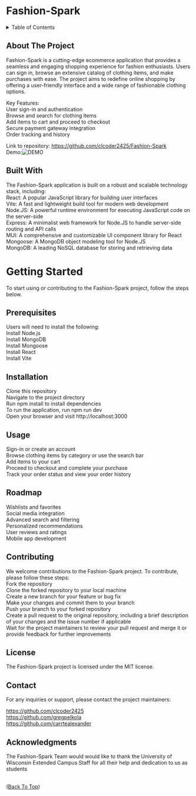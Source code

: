 # Fashion-Spark

<details>
  <summary>Table of Contents</summary>
  <ol>
    <li>
      <a href="#about-the-project">About The Project</a>
      <ul>
        <li><a href="#built-with">Built With</a></li>
      </ul>
    </li>
    <li>
      <a href="#getting-started">Getting Started</a>
      <ul>
        <li><a href="#prerequisites">Prerequisites</a></li>
        <li><a href="#installation">Installation</a></li>
      </ul>
    </li>
    <li><a href="#usage">Usage</a></li>
    <li><a href="#roadmap">Roadmap</a></li>
    <li><a href="#contributing">Contributing</a></li>
    <li><a href="#license">License</a></li>
    <li><a href="#contact">Contact</a></li>
    <li><a href="#acknowledgments">Acknowledgments</a></li>
  </ol>
</details>



## About The Project

Fashion-Spark is a cutting-edge ecommerce application that provides a seamless and engaging shopping experience for fashion enthusiasts. Users can sign in, browse an extensive catalog of clothing items, and make purchases with ease. The project aims to redefine online shopping by offering a user-friendly interface and a wide range of fashionable clothing options.<br>

Key Features:<br>
User sign-in and authentication<br>
Browse and search for clothing items<br>
Add items to cart and proceed to checkout<br>
Secure payment gateway integration<br>
Order tracking and history <br>

Link to repository: https://github.com/clcoder2425/Fashion-Spark <br>
Demo:![DEMO](FashionSparkDemo.gif)<br>



## Built With
The Fashion-Spark application is built on a robust and scalable technology stack, including:<br>
React: A popular JavaScript library for building user interfaces<br>
Vite: A fast and lightweight build tool for modern web development<br>
Node.JS: A powerful runtime environment for executing JavaScript code on the server-side<br>
Express: A minimalist web framework for Node.JS to handle server-side routing and API calls<br>
MUI: A comprehensive and customizable UI component library for React<br>
Mongoose: A MongoDB object modeling tool for Node.JS<br>
MongoDB: A leading NoSQL database for storing and retrieving data<br>



# Getting Started
To start using or contributing to the Fashion-Spark project, follow the steps below.<br>
## Prerequisites

Users will need to install the following:<br>
Install Node.js <br>
Install MongoDB <br>
Install Mongoose <br>
Install React <br>
Install Vite <br>


## Installation

Clone this repository<br>
Navigate to the project directory<br>
Run npm install to install dependencies<br>
To run the application, run npm run dev<br>
Open your browser and visit http://localhost:3000<br>

## Usage

Sign-in or create an account <br>
Browse clothing items by category or use the search bar<br>
Add items to your cart<br>
Proceed to checkout and complete your purchase<br>
Track your order status and view your order history<br>


## Roadmap

Wishlists and favorites<br>
Social media integration<br>
Advanced search and filtering<br>
Personalized recommendations<br>
User reviews and ratings<br>
Mobile app development<br>

## Contributing
We welcome contributions to the Fashion-Spark project. To contribute, please follow these steps:<br>
Fork the repository<br>
Clone the forked repository to your local machine<br>
Create a new branch for your feature or bug fix<br>
Make your changes and commit them to your branch<br>
Push your branch to your forked repository<br>
Create a pull request to the original repository, including a brief description of your changes and the issue number if applicable<br>
Wait for the project maintainers to review your pull request and merge it or provide feedback for further improvements<br>


## License

The Fashion-Spark project is licensed under the MIT license.<br>

## Contact



For any inquiries or support, please contact the project maintainers:<br>

https://github.com/clcoder2425<br>
https://github.com/gregpelkola<br>
https://github.com/carrtealexander<br>



## Acknowledgments

 The Fashion-Spark Team would would like to thank the University of Wisconsin Extended Campus Staff for all their help and dedication to us as students<br>
<br>

<p >(<a href="#readme-top">Back To Top</a>)</p>
